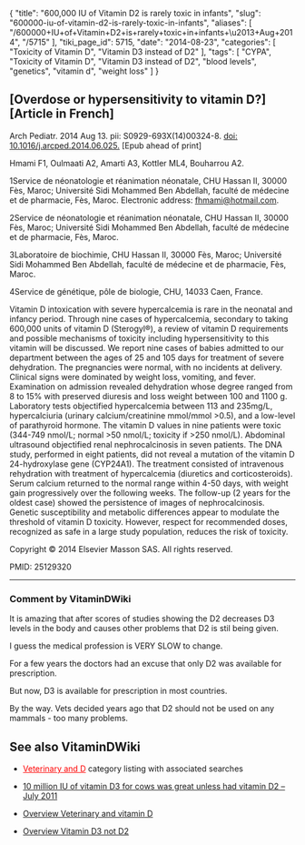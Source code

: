 {
    "title": "600,000 IU of Vitamin D2 is rarely toxic in infants",
    "slug": "600000-iu-of-vitamin-d2-is-rarely-toxic-in-infants",
    "aliases": [
        "/600000+IU+of+Vitamin+D2+is+rarely+toxic+in+infants+\u2013+Aug+2014",
        "/5715"
    ],
    "tiki_page_id": 5715,
    "date": "2014-08-23",
    "categories": [
        "Toxicity of Vitamin D",
        "Vitamin D3 instead of D2"
    ],
    "tags": [
        "CYPA",
        "Toxicity of Vitamin D",
        "Vitamin D3 instead of D2",
        "blood levels",
        "genetics",
        "vitamin d",
        "weight loss"
    ]
}


## <span>[Overdose or hypersensitivity to vitamin D?]</span> <span>[Article in French]</span>

Arch Pediatr. 2014 Aug 13. pii: S0929-693X(14)00324-8. [doi: 10.1016/j.arcped.2014.06.025.](https://doi.org/10.1016/j.arcped.2014.06.025.) <span>[Epub ahead of print]</span>

Hmami F1, Oulmaati A2, Amarti A3, Kottler ML4, Bouharrou A2.

1Service de néonatologie et réanimation néonatale, CHU Hassan II, 30000 Fès, Maroc; Université Sidi Mohammed Ben Abdellah, faculté de médecine et de pharmacie, Fès, Maroc. Electronic address: fhmami@hotmail.com.

2Service de néonatologie et réanimation néonatale, CHU Hassan II, 30000 Fès, Maroc; Université Sidi Mohammed Ben Abdellah, faculté de médecine et de pharmacie, Fès, Maroc.

3Laboratoire de biochimie, CHU Hassan II, 30000 Fès, Maroc; Université Sidi Mohammed Ben Abdellah, faculté de médecine et de pharmacie, Fès, Maroc.

4Service de génétique, pôle de biologie, CHU, 14033 Caen, France.

Vitamin D intoxication with severe hypercalcemia is rare in the neonatal and infancy period. Through nine cases of hypercalcemia, secondary to taking 600,000 units of vitamin D (Sterogyl®), a review of vitamin D requirements and possible mechanisms of toxicity including hypersensitivity to this vitamin will be discussed. We report nine cases of babies admitted to our department between the ages of 25 and 105 days for treatment of severe dehydration. The pregnancies were normal, with no incidents at delivery. Clinical signs were dominated by weight loss, vomiting, and fever. Examination on admission revealed dehydration whose degree ranged from 8 to 15% with preserved diuresis and loss weight between 100 and 1100 g. Laboratory tests objectified hypercalcemia between 113 and 235mg/L, hypercalciuria (urinary calcium/creatinine mmol/mmol >0.5), and a low-level of parathyroid hormone. The vitamin D values in nine patients were toxic (344-749 nmol/L; normal >50 nmol/L; toxicity if >250 nmol/L). Abdominal ultrasound objectified renal nephrocalcinosis in seven patients. The DNA study, performed in eight patients, did not reveal a mutation of the vitamin D 24-hydroxylase gene (CYP24A1). The treatment consisted of intravenous rehydration with treatment of hypercalcemia (diuretics and corticosteroids). Serum calcium returned to the normal range within 4-50 days, with weight gain progressively over the following weeks. The follow-up (2 years for the oldest case) showed the persistence of images of nephrocalcinosis. Genetic susceptibility and metabolic differences appear to modulate the threshold of vitamin D toxicity. However, respect for recommended doses, recognized as safe in a large study population, reduces the risk of toxicity.

Copyright © 2014 Elsevier Masson SAS. All rights reserved.

PMID: 25129320

---

### Comment by VitaminDWiki

It is amazing that after scores of studies showing the D2 decreases D3 levels in the body and causes other problems that D2 is stil being given.

I guess the medical profession is VERY SLOW to change.

For a few years the doctors had an excuse that only D2 was available for prescription.

But now, D3 is available for prescription in most countries.

By the way.  Vets decided years ago that D2 should not be used on any mammals - too many problems.

## See also VitaminDWiki

* <a href="/posts/veterinary-and-d" style="color: red; text-decoration: underline;" title="This post/category does not exist yet: Veterinary and D">Veterinary and D</a> category listing with associated searches

* [10 million IU of vitamin D3 for cows was great unless had vitamin D2 – July 2011](/posts/10-million-iu-of-vitamin-d3-for-cows-was-great-unless-had-vitamin-d2)

* [Overview Veterinary and vitamin D](/posts/overview-veterinary-and-vitamin-d)

* [Overview Vitamin D3 not D2](/posts/overview-vitamin-d3-not-d2)